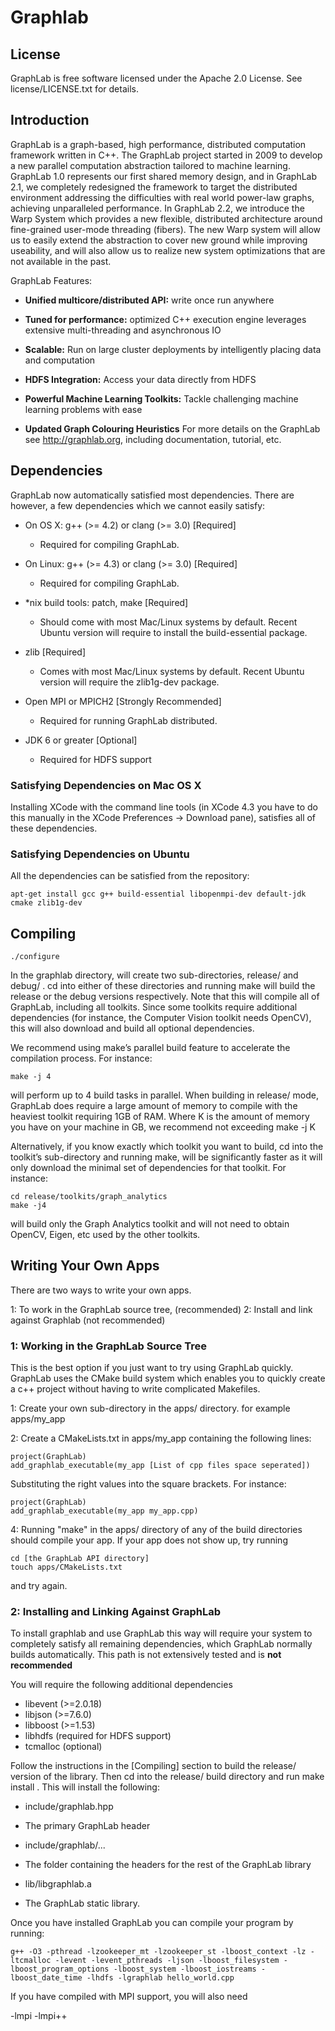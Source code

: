 Graphlab 
==========


License
-------

GraphLab is free software licensed under the Apache 2.0 License. See
license/LICENSE.txt for details.


Introduction
------------

GraphLab is a graph-based, high performance, distributed computation framework
written in C++. The GraphLab project started in 2009 to develop a new parallel computation abstraction 
tailored to machine learning. GraphLab 1.0 represents our first shared memory design,
and in GraphLab 2.1, we completely redesigned the framework to target the distributed environment addressing
the difficulties with real world power-law graphs, achieving unparalleled performance.
In GraphLab 2.2, we introduce the Warp System which provides a new
flexible, distributed architecture around fine-grained user-mode threading (fibers).
The new Warp system will allow us to easily extend the abstraction to cover new ground
while improving useability, and will also allow us to realize new system optimizations that 
are not available in the past.

GraphLab Features:

* **Unified multicore/distributed API:**       write once run anywhere 

* **Tuned for performance:** optimized C++ execution engine leverages extensive multi-threading and asynchronous IO 

* **Scalable:**              Run on large cluster deployments by intelligently placing data and computation 

* **HDFS Integration:**      Access your data directly from HDFS 

* **Powerful Machine Learning Toolkits:**     Tackle challenging machine learning problems with ease

* **Updated Graph Colouring Heuristics**
For more details on the GraphLab see http://graphlab.org, including
documentation, tutorial, etc.



Dependencies
------------

GraphLab now automatically satisfied most dependencies. 
There are however, a few dependencies which we cannot easily satisfy:

* On OS X: g++ (>= 4.2) or clang (>= 3.0) [Required]
  +  Required for compiling GraphLab.

* On Linux: g++ (>= 4.3) or clang (>= 3.0) [Required]
  +  Required for compiling GraphLab.

* *nix build tools: patch, make [Required]
   +  Should come with most Mac/Linux systems by default. Recent Ubuntu version will require to install the build-essential package.

* zlib [Required]
   +   Comes with most Mac/Linux systems by default. Recent Ubuntu version will require the zlib1g-dev package.

* Open MPI or MPICH2 [Strongly Recommended]
   + Required for running GraphLab distributed. 

* JDK 6 or greater [Optional]
   + Required for HDFS support 


    
### Satisfying Dependencies on Mac OS X

Installing XCode with the command line tools (in XCode 4.3 you have to do this
manually in the XCode Preferences -> Download pane), satisfies all of these
dependencies.  



### Satisfying Dependencies on Ubuntu

All the dependencies can be satisfied from the repository:

    apt-get install gcc g++ build-essential libopenmpi-dev default-jdk cmake zlib1g-dev



Compiling
---------

    ./configure

In the graphlab directory, will create two sub-directories, release/ and
debug/ . cd into either of these directories and running make will build the
release or the debug versions respectively. Note that this will compile all of
GraphLab, including all toolkits. Since some toolkits require additional
dependencies (for instance, the Computer Vision toolkit needs OpenCV), this
will also download and build all optional dependencies.

We recommend using make’s parallel build feature to accelerate the compilation
process. For instance:

    make -j 4

will perform up to 4 build tasks in parallel. When building in release/ mode,
GraphLab does require a large amount of memory to compile with the
heaviest toolkit requiring 1GB of RAM. Where K is the amount of memory you
have on your machine in GB, we recommend not exceeding make -j K

Alternatively, if you know exactly which toolkit you want to build, cd into the
toolkit’s sub-directory and running make, will be significantly faster as it
will only download the minimal set of dependencies for that toolkit. For
instance:

    cd release/toolkits/graph_analytics
    make -j4

will build only the Graph Analytics toolkit and will not need to obtain OpenCV,
Eigen, etc used by the other toolkits.




Writing Your Own Apps
---------------------

There are two ways to write your own apps.

1: To work in the GraphLab source tree,    (recommended)
2: Install and link against Graphlab       (not recommended)



### 1:  Working in the GraphLab Source Tree

This is the best option if you just want to try using GraphLab quickly. GraphLab
uses the CMake build system which enables you to quickly create
a c++ project without having to write complicated Makefiles. 

1: Create your own sub-directory in the apps/ directory. for example apps/my_app
   
2: Create a CMakeLists.txt in apps/my_app containing the following lines:

    project(GraphLab) 
    add_graphlab_executable(my_app [List of cpp files space seperated]) 

  Substituting the right values into the square brackets. For instance:

    project(GraphLab) 
    add_graphlab_executable(my_app my_app.cpp) 

4: Running "make" in the apps/ directory of any of the build directories 
should compile your app. If your app does not show up, try running

    cd [the GraphLab API directory]
    touch apps/CMakeLists.txt

and try again.



### 2: Installing and Linking Against GraphLab

To install graphlab and use GraphLab this way will require your system
to completely satisfy all remaining dependencies, which GraphLab normally 
builds automatically. This path is not extensively tested and is 
**not recommended**

You will require the following additional dependencies
 - libevent (>=2.0.18)
 - libjson (>=7.6.0)
 - libboost (>=1.53)
 - libhdfs (required for HDFS support)
 - tcmalloc (optional)

Follow the instructions in the [Compiling] section to build the release/ 
version of the library. Then cd into the release/ build directory and 
run make install . This will install the following:

* include/graphlab.hpp
 +   The primary GraphLab header 
*  include/graphlab/...
 +   The folder containing the headers for the rest of the GraphLab library 
*  lib/libgraphlab.a
 +   The GraphLab static library.
    
Once you have installed GraphLab you can compile your program by running:

    g++ -O3 -pthread -lzookeeper_mt -lzookeeper_st -lboost_context -lz -ltcmalloc -levent -levent_pthreads -ljson -lboost_filesystem -lboost_program_options -lboost_system -lboost_iostreams -lboost_date_time -lhdfs -lgraphlab hello_world.cpp 
    
If you have compiled with MPI support, you will also need

   -lmpi -lmpi++ 
  
  

